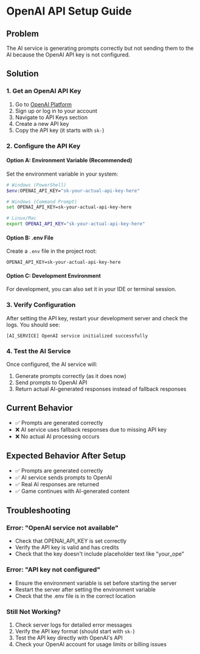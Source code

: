 # OpenAI API Setup Guide

## Problem
The AI service is generating prompts correctly but not sending them to the AI because the OpenAI API key is not configured.

## Solution

### 1. Get an OpenAI API Key
1. Go to [OpenAI Platform](https://platform.openai.com/)
2. Sign up or log in to your account
3. Navigate to API Keys section
4. Create a new API key
5. Copy the API key (it starts with `sk-`)

### 2. Configure the API Key

#### Option A: Environment Variable (Recommended)
Set the environment variable in your system:
```bash
# Windows (PowerShell)
$env:OPENAI_API_KEY="sk-your-actual-api-key-here"

# Windows (Command Prompt)
set OPENAI_API_KEY=sk-your-actual-api-key-here

# Linux/Mac
export OPENAI_API_KEY="sk-your-actual-api-key-here"
```

#### Option B: .env File
Create a `.env` file in the project root:
```env
OPENAI_API_KEY=sk-your-actual-api-key-here
```

#### Option C: Development Environment
For development, you can also set it in your IDE or terminal session.

### 3. Verify Configuration
After setting the API key, restart your development server and check the logs. You should see:
```
[AI_SERVICE] OpenAI service initialized successfully
```

### 4. Test the AI Service
Once configured, the AI service will:
1. Generate prompts correctly (as it does now)
2. Send prompts to OpenAI API
3. Return actual AI-generated responses instead of fallback responses

## Current Behavior
- ✅ Prompts are generated correctly
- ❌ AI service uses fallback responses due to missing API key
- ❌ No actual AI processing occurs

## Expected Behavior After Setup
- ✅ Prompts are generated correctly
- ✅ AI service sends prompts to OpenAI
- ✅ Real AI responses are returned
- ✅ Game continues with AI-generated content

## Troubleshooting

### Error: "OpenAI service not available"
- Check that OPENAI_API_KEY is set correctly
- Verify the API key is valid and has credits
- Check that the key doesn't include placeholder text like "your_ope"

### Error: "API key not configured"
- Ensure the environment variable is set before starting the server
- Restart the server after setting the environment variable
- Check that the .env file is in the correct location

### Still Not Working?
1. Check server logs for detailed error messages
2. Verify the API key format (should start with `sk-`)
3. Test the API key directly with OpenAI's API
4. Check your OpenAI account for usage limits or billing issues




